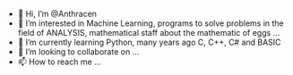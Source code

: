 - 👋 Hi, I’m @Anthracen
- 👀 I’m interested in Machine Learning, programs to solve problems in the field of ANALYSIS, mathematical staff about the mathematic of eggs ...
- 🌱 I’m currently learning Python, many years ago C, C++, C# and BASIC
- 💞️ I’m looking to collaborate on ...
- 📫 How to reach me ...

<!---
Anthracen/Anthracen is a ✨ special ✨ repository because its `README.md` (this file) appears on your GitHub profile.
You can click the Preview link to take a look at your changes.
--->
